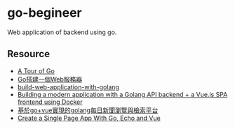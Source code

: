 # go-begineer

Web application of backend using go.

## Resource

- [A Tour of Go][R1]
- [Go搭建一個Web服務器][R2]
- [build-web-application-with-golang][R3]
- [Building a modern application with a Golang API backend + a Vue.js SPA frontend using Docker][R4]
- [基於go+vue實現的golang每日新聞瀏覽與檢索平台][R5]
- [Create a Single Page App With Go, Echo and Vue][R6]

[R1]: https://tour.golang.org/welcome/1
[R2]: https://astaxie.gitbooks.io/build-web-application-with-golang/zh/03.2.html
[R3]: https://github.com/astaxie/build-web-application-with-golang
[R4]: https://juliensalinas.com/en/golang-API-backend-vuejs-SPA-frontend-docker-modern-application/
[R5]: https://segmentfault.com/a/1190000012780963
[R6]: https://scotch.io/tutorials/create-a-single-page-app-with-go-echo-and-vue
